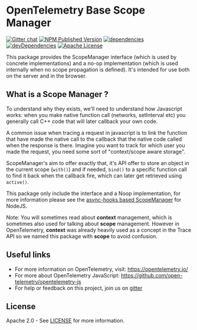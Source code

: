 # OpenTelemetry Base Scope Manager
[![Gitter chat][gitter-image]][gitter-url]
[![NPM Published Version][npm-img]][npm-url]
[![dependencies][dependencies-image]][dependencies-url]
[![devDependencies][devDependencies-image]][devDependencies-url]
[![Apache License][license-image]][license-image]

This package provides the ScopeManager interface (which is used by concrete implementations) and a no-op implementation (which is used internally when no scope propagation is defined). It's intended for use both on the server and in the browser.

## What is a Scope Manager ?

To understand why they exists, we'll need to understand how Javascript works: when you make native function call (networks, setInterval etc) you generally call C++ code that will later callback your own code.

A common issue when tracing a request in javascript is to link the function that have made the native call to the callback that the native code called when the response is there. Imagine you want to track for which user you made the request, you need some sort of "context/scope aware storage".

ScopeManager's aim to offer exactly that, it's API offer to store an object in the current scope (`with()`) and if needed, `bind()` to a specific function call to find it back when the callback fire, which can later get retrieved using `active()`.

This package only include the interface and a Noop implementation, for more information please see the [async-hooks based ScopeManager][ah-scope-manager] for NodeJS.

Note: You will sometimes read about **context** management, which is sometimes also used for talking about **scope** management. However in OpenTelemetry, **context** was already heavily used as a concept in the Trace API so we named this package with **scope** to avoid confusion.

## Useful links
- For more information on OpenTelemetry, visit: <https://opentelemetry.io/>
- For more about OpenTelemetry JavaScript: <https://github.com/open-telemetry/opentelemetry-js>
- For help or feedback on this project, join us on [gitter][gitter-url]

## License

Apache 2.0 - See [LICENSE][license-url] for more information.

[gitter-image]: https://badges.gitter.im/open-telemetry/opentelemetry-js.svg
[gitter-url]: https://gitter.im/open-telemetry/opentelemetry-node?utm_source=badge&utm_medium=badge&utm_campaign=pr-badge&utm_content=badge
[license-url]: https://github.com/open-telemetry/opentelemetry-js/blob/master/LICENSE
[license-image]: https://img.shields.io/badge/license-Apache_2.0-green.svg?style=flat
[dependencies-image]: https://david-dm.org/open-telemetry/opentelemetry-js/status.svg?path=packages/opentelemetry-scope-base
[dependencies-url]: https://david-dm.org/open-telemetry/opentelemetry-js?path=packages%2Fopentelemetry-scope-base
[devDependencies-image]: https://david-dm.org/open-telemetry/opentelemetry-js/dev-status.svg?path=packages/opentelemetry-scope-base
[devDependencies-url]: https://david-dm.org/open-telemetry/opentelemetry-js?path=packages%2Fopentelemetry-scope-base&type=dev
[ah-scope-manager]: https://github.com/open-telemetry/opentelemetry-js/tree/master/packages/opentelemetry-scope-async-hooks
[npm-url]: https://www.npmjs.com/package/@opentelemetry/scope-base
[npm-img]: https://badge.fury.io/js/%40opentelemetry%2Fscope-base.svg
